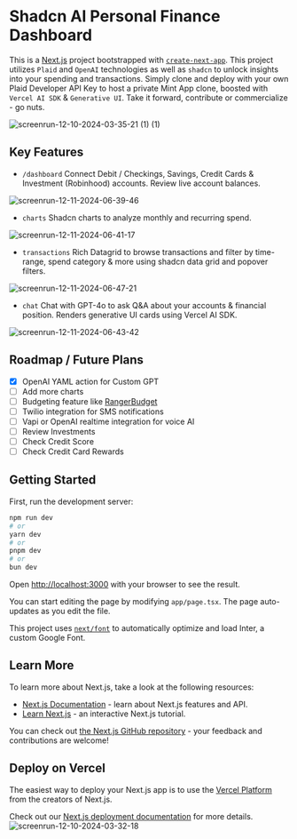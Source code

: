 # Shadcn AI Personal Finance Dashboard
This is a [Next.js](https://nextjs.org/) project bootstrapped with [`create-next-app`](https://github.com/vercel/next.js/tree/canary/packages/create-next-app). This project utilizes `Plaid` and `OpenAI` technologies as well as `shadcn` to unlock insights into your spending and transactions. Simply clone and deploy with your own Plaid Developer API Key to host a private Mint App clone, boosted with `Vercel AI SDK` & `Generative UI`. Take it forward, contribute or commercialize - go nuts.

 ![screenrun-12-10-2024-03-35-21 (1) (1)](https://github.com/user-attachments/assets/cf46f89f-3284-47f2-9b2c-6365aa3db8ec)


## Key Features
- `/dashboard` Connect Debit / Checkings, Savings, Credit Cards & Investment (Robinhood) accounts. Review live account balances.

![screenrun-12-11-2024-06-39-46](https://github.com/user-attachments/assets/9a5e258b-2b16-4375-8694-f917dadfb2fa)
- `charts` Shadcn charts to analyze monthly and recurring spend.

![screenrun-12-11-2024-06-41-17](https://github.com/user-attachments/assets/aa89746a-b115-437d-8c76-fb3e5a5e3079)
- `transactions` Rich Datagrid to browse transactions and filter by time-range, spend category & more using shadcn data grid and popover filters.

![screenrun-12-11-2024-06-47-21](https://github.com/user-attachments/assets/4e996235-9c5c-44b9-a0db-f1cb3ccdc161)
- `chat` Chat with GPT-4o to ask Q&A about your accounts & financial position. Renders generative UI cards using Vercel AI SDK.

![screenrun-12-11-2024-06-43-42](https://github.com/user-attachments/assets/77b656a5-53c4-4a32-9336-ba600550bbee)

## Roadmap / Future Plans
- [X] OpenAI YAML action for Custom GPT
- [ ] Add more charts
- [ ] Budgeting feature like [RangerBudget](https://rangerbudget.com/)
- [ ] Twilio integration for SMS notifications
- [ ] Vapi or OpenAI realtime integration for voice AI
- [ ] Review Investments
- [ ] Check Credit Score
- [ ] Check Credit Card Rewards

## Getting Started

First, run the development server:

```bash
npm run dev
# or
yarn dev
# or
pnpm dev
# or
bun dev
```

Open [http://localhost:3000](http://localhost:3000) with your browser to see the result.

You can start editing the page by modifying `app/page.tsx`. The page auto-updates as you edit the file.

This project uses [`next/font`](https://nextjs.org/docs/basic-features/font-optimization) to automatically optimize and load Inter, a custom Google Font.

## Learn More

To learn more about Next.js, take a look at the following resources:

- [Next.js Documentation](https://nextjs.org/docs) - learn about Next.js features and API.
- [Learn Next.js](https://nextjs.org/learn) - an interactive Next.js tutorial.

You can check out [the Next.js GitHub repository](https://github.com/vercel/next.js/) - your feedback and contributions are welcome!

## Deploy on Vercel

The easiest way to deploy your Next.js app is to use the [Vercel Platform](https://vercel.com/new?utm_medium=default-template&filter=next.js&utm_source=create-next-app&utm_campaign=create-next-app-readme) from the creators of Next.js.

Check out our [Next.js deployment documentation](https://nextjs.org/docs/deployment) for more details.
![screenrun-12-10-2024-03-32-18](https://github.com/user-attachments/assets/bd238347-4293-47d3-8a04-40750f3b4ad7)
